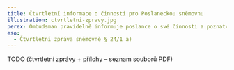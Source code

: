 ```yaml
---
title: Čtvrtletní informace o činnosti pro Poslaneckou sněmovnu
illustration: ctvrtletni-zpravy.jpg
perex: Ombudsman pravidelně informuje poslance o své činnosti a poznatcích. Čtvrtletní zprávy obsahují statistické přehledy, informace o zajímavých či důležitých případech, návštěvách zařízení a dalších aktivitách. V příloze ke zprávě pak ombudsman obvykle informuje poslance o případech, v nichž se mu nepodařilo dosáhnout nápravy.
eso:
  - Čtvrtletní zpráva sněmovně § 24/1 a)
---
```


TODO (čtvrtletní zprávy + přílohy – seznam souborů PDF)
